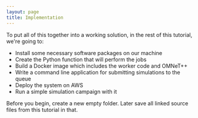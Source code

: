 ```yaml
---
layout: page
title: Implementation
---
```


To put all of this together into a working solution, in the rest of this
tutorial, we're going to:

- Install some necessary software packages on our machine
- Create the Python function that will perform the jobs
- Build a Docker image which includes the worker code and OMNeT++
- Write a command line application for submitting simulations to the queue
- Deploy the system on AWS
- Run a simple simulation campaign with it

Before you begin, create a new empty folder. Later save all linked source files
from this tutorial in that.
